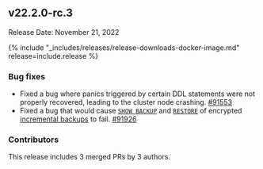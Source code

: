 ## v22.2.0-rc.3

Release Date: November 21, 2022

{% include "_includes/releases/release-downloads-docker-image.md" release=include.release %}

<h3 id="v22-2-0-rc-3-bug-fixes">Bug fixes</h3>

- Fixed a bug where panics triggered by certain DDL statements were not properly recovered, leading to the cluster node crashing. [#91553][#91553]
- Fixed a bug that would cause [`SHOW BACKUP`](https://www.cockroachlabs.com/docs/v22.2/show-backup) and [`RESTORE`](https://www.cockroachlabs.com/docs/v22.2/restore) of encrypted [incremental backups](https://www.cockroachlabs.com/docs/v22.2/take-full-and-incremental-backups#incremental-backups) to fail. [#91926][#91926]

<h3 id="v22-2-0-rc-3-contributors">Contributors</h3>

This release includes 3 merged PRs by 3 authors.

[#91553]: https://github.com/cockroachdb/cockroach/pull/91553
[#91926]: https://github.com/cockroachdb/cockroach/pull/91926
